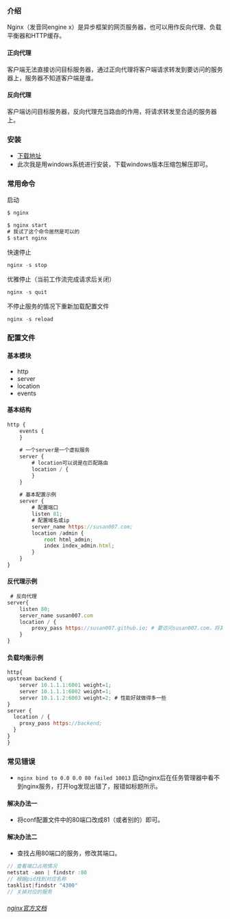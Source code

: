 ### 介绍
Nginx（发音同engine x）是异步框架的网页服务器，也可以用作反向代理、负载平衡器和HTTP缓存。

#### 正向代理
客户端无法直接访问目标服务器，通过正向代理将客户端请求转发到要访问的服务器上，服务器不知道客户端是谁。

#### 反向代理
客户端访问目标服务器，反向代理充当路由的作用，将请求转发至合适的服务器上。

### 安装
* [下载地址](https://nginx.org/en/download.html)
* 此次我是用windows系统进行安装，下载windows版本压缩包解压即可。

### 常用命令
启动

```js
$ nginx

$ nginx start
# 我试了这个命令居然是可以的
$ start nginx
```
快速停止
```js
nginx -s stop
```
优雅停止（当前工作流完成请求后关闭）
```js
nginx -s quit
```
不停止服务的情况下重新加载配置文件
```js
nginx -s reload
```

### 配置文件
#### 基本模块

* http
* server
* location
* events

#### 基本结构
```js
http {
    events {
    }
    
    # 一个server是一个虚拟服务
    server {
        # location可以说是在匹配路由
        location / {
        }
    }
    
    # 基本配置示例
    server {
        # 配置端口
        listen 81;
        # 配置域名或ip
        server_name https://susan007.com;
        location /admin {
            root html_admin;
            index index_admin.html;
        }
    }
}
```
#### 反代理示例
```js
 # 反向代理
server{
    listen 80;
    server_name susan007.com
    location / {
        proxy_pass https://susan007.github.io; # 要访问susan007.com，将其反向代理到susan007.github.io
    }
}
```
#### 负载均衡示例
```js 
http{
upstream backend { 
    server 10.1.1.1:6001 weight=1;
    server 10.1.1.1:6002 weight=1;
    server 10.1.1.2:6003 weight=2; # 性能好就做得多一些
}
server {
  location / {
    proxy_pass https://backend;
  }
}
}
```

### 常见错误
* `nginx bind to 0.0 0.0 80 failed 10013`
启动nginx后在任务管理器中看不到nginx服务，打开log发现出错了，报错如标题所示。

#### 解决办法一
* 将conf配置文件中的80端口改成81（或者别的）即可。
#### 解决办法二
* 查找占用80端口的服务，修改其端口。
```js
// 查看端口占用情况
netstat -aon | findstr :80 
// 根据pid找到对应名称
tasklist|findstr "4300"
// 关掉对应的服务
```

###### [nginx官方文档](https://docs.nginx.com/nginx/admin-guide/)
